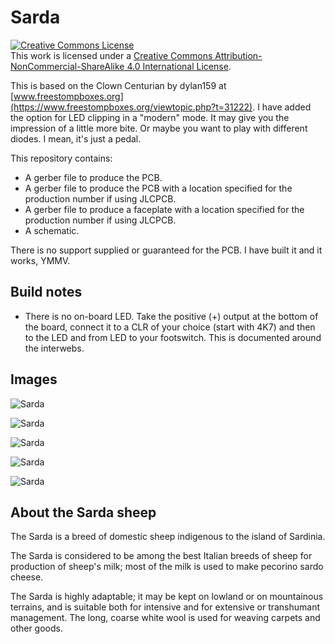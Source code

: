 # Sarda
<a rel="license" href="http://creativecommons.org/licenses/by-nc-sa/4.0/"><img alt="Creative Commons License" style="border-width:0" src="https://i.creativecommons.org/l/by-nc-sa/4.0/88x31.png" /></a><br />This work is licensed under a <a rel="license" href="http://creativecommons.org/licenses/by-nc-sa/4.0/">Creative Commons Attribution-NonCommercial-ShareAlike 4.0 International License</a>.

This is based on the Clown Centurian by dylan159 at [www.freestompboxes.org](https://www.freestompboxes.org/viewtopic.php?t=31222).
I have added the option for LED clipping in a "modern" mode. It may give you the impression of a little more bite. Or maybe you want to play with different diodes. I mean, it's just a pedal.

This repository contains:

* A gerber file to produce the PCB.
* A gerber file to produce the PCB with a location specified for the production number if using JLCPCB.
* A gerber file to produce a faceplate with a location specified for the production number if using JLCPCB.
* A schematic.

There is no support supplied or guaranteed for the PCB. I have built it and it works, YMMV.

## Build notes

* There is no on-board LED. Take the positive (+) output at the bottom of the board, connect it to a CLR of your choice (start with 4K7) and then to the LED and from LED to your footswitch. This is documented around the interwebs.

## Images

![Sarda](sarda-schematic.png)

![Sarda](sarda-pcb.png)

![Sarda](sarda-pcb-components.png)

![Sarda](sarda-built-front.jpg)

![Sarda](sarda-built-back.jpg)

## About the Sarda sheep

The Sarda is a breed of domestic sheep indigenous to the island of Sardinia.

The Sarda is considered to be among the best Italian breeds of sheep for production of sheep's milk; most of the milk is used to make pecorino sardo cheese.

The Sarda is highly adaptable; it may be kept on lowland or on mountainous terrains, and is suitable both for intensive and for extensive or transhumant management. The long, coarse white wool is used for weaving carpets and other goods.
